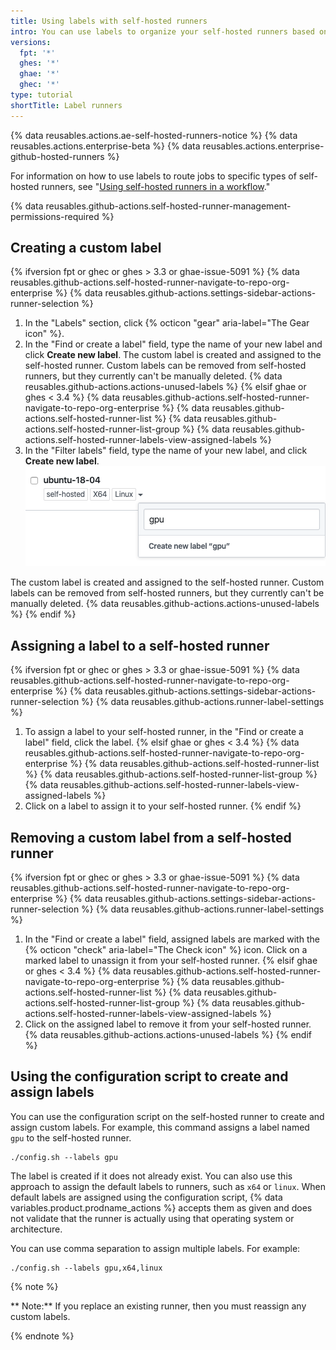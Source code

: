 ```yaml
---
title: Using labels with self-hosted runners
intro: You can use labels to organize your self-hosted runners based on their characteristics.
versions:
  fpt: '*'
  ghes: '*'
  ghae: '*'
  ghec: '*'
type: tutorial
shortTitle: Label runners
---
```


{% data reusables.actions.ae-self-hosted-runners-notice %}
{% data reusables.actions.enterprise-beta %}
{% data reusables.actions.enterprise-github-hosted-runners %}

For information on how to use labels to route jobs to specific types of self-hosted runners, see "[Using self-hosted runners in a workflow](/actions/hosting-your-own-runners/using-self-hosted-runners-in-a-workflow)."

{% data reusables.github-actions.self-hosted-runner-management-permissions-required %}

## Creating a custom label

{% ifversion fpt or ghec or ghes > 3.3 or ghae-issue-5091 %}
{% data reusables.github-actions.self-hosted-runner-navigate-to-repo-org-enterprise %}
 {% data reusables.github-actions.settings-sidebar-actions-runner-selection %}
 1. In the "Labels" section, click {% octicon "gear" aria-label="The Gear icon" %}.
 1. In the "Find or create a label" field, type the name of your new label and click **Create new label**.
 The custom label is created and assigned to the self-hosted runner. Custom labels can be removed from self-hosted runners, but they currently can't be manually deleted. {% data reusables.github-actions.actions-unused-labels %}
{% elsif ghae or ghes < 3.4 %}
{% data reusables.github-actions.self-hosted-runner-navigate-to-repo-org-enterprise %}
{% data reusables.github-actions.self-hosted-runner-list %}
{% data reusables.github-actions.self-hosted-runner-list-group %}
{% data reusables.github-actions.self-hosted-runner-labels-view-assigned-labels %}
1. In the "Filter labels" field, type the name of your new label, and click **Create new label**.
    ![Add runner label](/assets/images/help/settings/actions-add-runner-label.png)
    
The custom label is created and assigned to the self-hosted runner. Custom labels can be removed from self-hosted runners, but they currently can't be manually deleted. {% data reusables.github-actions.actions-unused-labels %}
{% endif %}

## Assigning a label to a self-hosted runner

{% ifversion fpt or ghec or ghes > 3.3 or ghae-issue-5091 %}
{% data reusables.github-actions.self-hosted-runner-navigate-to-repo-org-enterprise %}
{% data reusables.github-actions.settings-sidebar-actions-runner-selection %}
{% data reusables.github-actions.runner-label-settings %}
  1. To assign a label to your self-hosted runner, in the "Find or create a label" field, click the label. 
{% elsif ghae or ghes < 3.4 %}
{% data reusables.github-actions.self-hosted-runner-navigate-to-repo-org-enterprise %}
{% data reusables.github-actions.self-hosted-runner-list %}
{% data reusables.github-actions.self-hosted-runner-list-group %}
{% data reusables.github-actions.self-hosted-runner-labels-view-assigned-labels %}
1. Click on a label to assign it to your self-hosted runner. 
{% endif %}

## Removing a custom label from a self-hosted runner

{% ifversion fpt or ghec or ghes > 3.3 or ghae-issue-5091 %}
{% data reusables.github-actions.self-hosted-runner-navigate-to-repo-org-enterprise %}
{% data reusables.github-actions.settings-sidebar-actions-runner-selection %}
{% data reusables.github-actions.runner-label-settings %}
  1. In the "Find or create a label" field, assigned labels are marked with the {% octicon "check" aria-label="The Check icon" %} icon. Click on a marked label to unassign it from your self-hosted runner. 
{% elsif ghae or ghes < 3.4 %}
{% data reusables.github-actions.self-hosted-runner-navigate-to-repo-org-enterprise %}
{% data reusables.github-actions.self-hosted-runner-list %}
{% data reusables.github-actions.self-hosted-runner-list-group %}
{% data reusables.github-actions.self-hosted-runner-labels-view-assigned-labels %}
1. Click on the assigned label to remove it from your self-hosted runner. {% data reusables.github-actions.actions-unused-labels %}
{% endif %}

## Using the configuration script to create and assign labels

You can use the configuration script on the self-hosted runner to create and assign custom labels. For example, this command assigns a label named `gpu` to the self-hosted runner. 

```shell
./config.sh --labels gpu
```

The label is created if it does not already exist. You can also use this approach to assign the default labels to runners, such as `x64` or `linux`. When default labels are assigned using the configuration script, {% data variables.product.prodname_actions %} accepts them as given and does not validate that the runner is actually using that operating system or architecture.

You can use comma separation to assign multiple labels. For example:

```shell
./config.sh --labels gpu,x64,linux
```

{% note %}

** Note:** If you replace an existing runner, then you must reassign any custom labels.

{% endnote %}
